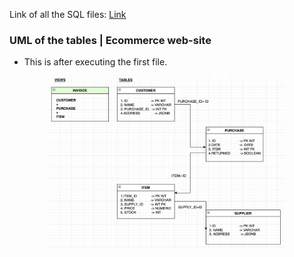 Link of all the SQL files: [Link](https://github.com/ericraymundrex/Innovaccer_External_Training/tree/main/SQL_and_mongoDB/SQL%20Assignment/src)

### UML of the tables | Ecommerce web-site
- This is after executing the first file.
<div align="center">
<img align="center" width="75%" height = "75%" src="https://github.com/ericraymundrex/Innovaccer_External_Training/blob/main/SQL_and_mongoDB/assets/Screenshot%202022-02-25%20at%203.01.12%20PM.png?raw=true">
  </div>
